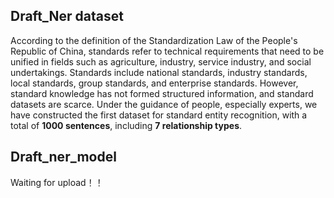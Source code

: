 ## Draft_Ner dataset
According to the definition of the Standardization Law of the People's Republic of China, standards refer to technical requirements that need to be unified in fields such as agriculture, industry, service industry, and social undertakings. Standards include national standards, industry standards, local standards, group standards, and enterprise standards.
However, standard knowledge has not formed structured information, and standard datasets are scarce.
Under the guidance of people, especially experts, we have constructed the first dataset for standard entity recognition, 
with a total of **1000 sentences**, including **7 relationship types**.
## Draft_ner_model
Waiting for upload！！
